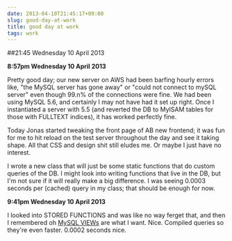 ```yaml
---
date: 2013-04-10T21:45:17+09:00
slug: good-day-at-work
title: good day at work
tags: work
---
```


##21:45 Wednesday 10 April 2013

**8:57pm Wednesday 10 April 2013**

Pretty good day; our new server on AWS had been barfing hourly errors like, "the MySQL server has gone away" or "could not connect to mySQL server" even though 99.n% of the connections were fine.  We had been using MySQL 5.6, and certainly I may not have had it set up right.  Once I instantiated a server with 5.5 (and reverted the DB to MyISAM tables for those with FULLTEXT indices), it has worked perfectly fine.

Today Jonas started tweaking the front page of AB new frontend; it was fun for me to hit reload on the test server throughout the day and see it taking shape.  All that CSS and design shit still eludes me.  Or maybe I just have no interest.

I wrote a new class that will just be some static functions that do custom queries of the DB.  I might look into writing functions that live in the DB, but I'm not sure if it will really make a big difference.  I was seeing 0.0003 seconds per (cached) query in my class; that should be enough for now.

**9:41pm Wednesday 10 April 2013**

I looked into STORED FUNCTIONS and was like no way ferget that, and then I remembered oh [MySQL VIEWs](http://dev.mysql.com/doc/refman/5.5/en/create-view.html) are what I want.  Nice.  Compiled queries so they're even faster.  0.0002 seconds nice.

